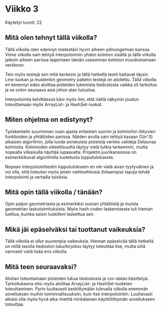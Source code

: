 # Viikko 3

Käytetyt tunnit: 22

## Mitä olen tehnyt tällä viikolla? 

Tällä viikolla olen edennyt mielestäni hyvin aiheen ydinongelman kanssa. Viime viikolla sain tehtyä interpoloinnin yhden kolmion sisällä ja tällä viikolla jatkoin aiheen parissa laajentaen tämän useamman kolmion muodostamaan verkkoon.  

Tein myös testejä sen mitä kerkesin ja tällä hetkellä testit kattavat täysin Line-luokan ja muidenkin geometry paketin testejä on aloitettu.  Tällä viikolla en kerennyt edes aloittaa pisteiden lukemista tiedostosta vaikka oli tarkoitus ja se onkin seuraava asia johon alan tutustua. 

Interpolointia kehittäessä kävi myös ilmi, että näillä näkymin joudun toteuttamaan myös ArrayList- ja HashSet-luokat.

## Miten ohjelma on edistynyt? 

Työskentelin suurimman osan ajasta erilaisten suoriin ja kolmioihin liittyvien funktioiden ja yhtälöiden parissa. Näiden avulla sain tehtyä kasaan O(n^3) aikaisen algoritmin, jolla luoda annetuista pisteistä verkko valideja Delaunay kolmioita. Kolmioiden oikeellisuutta täytyy vielä tutkia tarkemmin, mutta nopealla vilkaisulla näyttää lupaavalta. Projektin juurikansiossa on esimerkkikuvat algoritmilla tuotetusta lopputuloksesta.

Nopean interpolointitestin lopputulokseen en ole vielä aivan tyytyväinen ja voi olla, että toteutan myös jotain vaihtoehtoisia (hitaampia) tapoja tehdä interpolointi ja vertailla tuloksia. 

## Mitä opin tällä viikolla / tänään? 

Opin paljon geometriasta ja esimerkiksi suoran yhtälöistä ja muista geometrian laskutoimituksista. Myös hash coden laskemisesta tuli hieman luettua, kuinka saisin luokilleni laskettua sen.

## Mikä jäi epäselväksi tai tuottanut vaikeuksia? 

Tällä viikolla ei ollut suurempia vaikeuksia. Hieman epäselvää tällä hetkellä on millä tasolla tiedoston luku/kirjoitus täytyy toteuttaa itse, mutta siitä varmasti vielä lisää ens viikolla.

## Mitä teen seuraavaksi? 

Aloitan toteuttamaan pisteiden lukua tiedostosta ja csv-datan käsittelyä. Tarkoituksena olisi myös aloittaa ArrayList- ja HashSet-luokkien toteuttaminen. Pyrin luultavasti keskittymään tulevalla viikolla enemmän sovelluksen muihin toiminnallisuuksiin, kuin itse interpolointiin. Luultavasti alkaisi olla myös hyvä aika miettiä minkälaisen käyttöliittymän sovellukseen toteuttaa.
